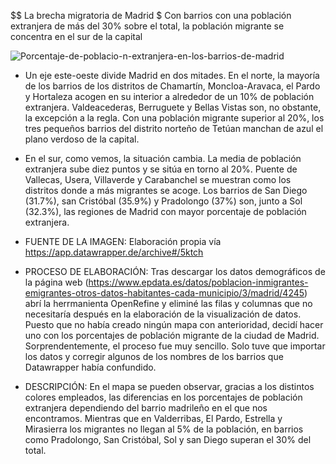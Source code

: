 $$ La brecha migratoria de Madrid
$ Con barrios con una población extranjera de más del 30% sobre el total, la población migrante se concentra en el sur de la capital

![Porcentaje-de-poblacio-n-extranjera-en-los-barrios-de-madrid](https://user-images.githubusercontent.com/90325763/143934255-697b9079-4186-43f5-b179-63e3c95a9178.png)

- Un eje este-oeste divide Madrid en dos mitades. En el norte, la mayoría de los barrios de los distritos de Chamartín, Moncloa-Aravaca, el Pardo y Hortaleza acogen en su interior a alrededor de un 10% de población extranjera. Valdeacederas, Berruguete y Bellas Vistas son, no obstante, la excepción a la regla. Con una población migrante superior al 20%, los tres pequeños barrios del distrito norteño de Tetúan manchan de azul el plano verdoso de la capital.

- En el sur, como vemos, la situación cambia. La media de población extranjera sube diez puntos y se sitúa en torno al 20%. Puente de Vallecas, Usera, Villaverde y Carabanchel se muestran como los distritos donde a más migrantes se acoge. Los barrios de San Diego (31.7%), san Cristóbal (35.9%) y Pradolongo (37%) son, junto a Sol (32.3%), las regiones de Madrid con mayor porcentaje de población extranjera.

- FUENTE DE LA IMAGEN: Elaboración propia vía https://app.datawrapper.de/archive#/5ktch

- PROCESO DE ELABORACIÓN: Tras descargar los datos demográficos de la página web (https://www.epdata.es/datos/poblacion-inmigrantes-emigrantes-otros-datos-habitantes-cada-municipio/3/madrid/4245) abrí la herrmanienta OpenRefine y eliminé las filas y columnas que no necesitaría después en la elaboración de la visualización de datos. Puesto que no había creado ningún mapa con anterioridad, decidí hacer uno con los porcentajes de población migrante de la ciudad de Madrid. Sorprendentemente, el proceso fue muy sencillo. Solo tuve que importar los datos y corregir algunos de los nombres de los barrios que Datawrapper había confundido.

- DESCRIPCIÓN: En el mapa se pueden observar, gracias a los distintos colores empleados, las diferencias en los porcentajes de población extranjera dependiendo del barrio madrileño en el que nos encontramos. Mientras que en Valderribas, El Pardo, Estrella y Mirasierra los migrantes no llegan al 5% de la población, en barrios como Pradolongo, San Cristóbal, Sol y san Diego superan el 30% del total.



